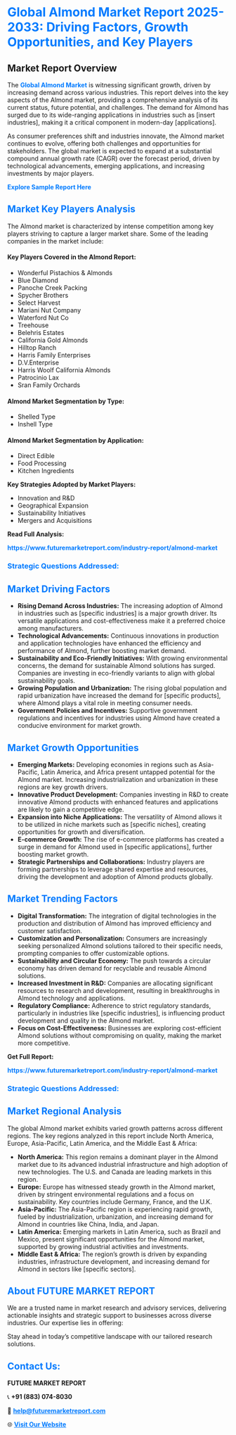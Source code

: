 <h1 style="color: #007BFF;">Global Almond Market Report 2025-2033: Driving Factors, Growth Opportunities, and Key Players</h1>

<section id="overview">
<h2>Market Report Overview</h2>
<p>The <a href="https://www.futuremarketreport.com/industry-report/almond-market" style="color: #007BFF; text-decoration: none;"><strong>Global Almond Market</strong></a> is witnessing significant growth, driven by increasing demand across various industries. This report delves into the key aspects of the Almond market, providing a comprehensive analysis of its current status, future potential, and challenges. The demand for Almond has surged due to its wide-ranging applications in industries such as [insert industries], making it a critical component in modern-day [applications].</p>
<p>As consumer preferences shift and industries innovate, the Almond market continues to evolve, offering both challenges and opportunities for stakeholders. The global market is expected to expand at a substantial compound annual growth rate (CAGR) over the forecast period, driven by technological advancements, emerging applications, and increasing investments by major players.</p>
</section>

<section id="overview">
<p><a href="https://www.futuremarketreport.com/request-sample/reportId=53331" style="color: #007BFF; text-decoration: none;"><strong>Explore Sample Report Here</strong></a></p>
</section>

<section id="key-players">
<h2 style="color: #007BFF;">Market Key Players Analysis</h2>
<p>The Almond market is characterized by intense competition among key players striving to capture a larger market share. Some of the leading companies in the market include:</p>
<h4>Key Players Covered in the Almond Report:</h4>
<ul><li>Wonderful Pistachios &amp; Almonds</li><li>Blue Diamond</li><li>Panoche Creek Packing</li><li>Spycher Brothers</li><li>Select Harvest</li><li>Mariani Nut Company</li><li>Waterford Nut Co</li><li>Treehouse</li><li>Belehris Estates</li><li>California Gold Almonds</li><li>Hilltop Ranch</li><li>Harris Family Enterprises</li><li>D.V.Enterprise</li><li>Harris Woolf California Almonds</li><li>Patrocinio Lax</li><li>Sran Family Orchards</li></ul>
<h4>Almond Market Segmentation by Type:</h4>
<ul><li>Shelled Type</li><li>Inshell Type</li></ul>

<h4>Almond Market Segmentation by Application:</h4>
<ul><li>Direct Edible</li><li>Food Processing</li><li>Kitchen Ingredients</li></ul>
<p><strong>Key Strategies Adopted by Market Players:</strong></p>
<ul>
<li>Innovation and R&D</li>
<li>Geographical Expansion</li>
<li>Sustainability Initiatives</li>
<li>Mergers and Acquisitions</li>
</ul>
</section>

<section>
<p><strong>Read Full Analysis: </strong></p><a href="https://www.futuremarketreport.com/industry-report/almond-market" style="color: #007BFF; text-decoration: none;"><strong>https://www.futuremarketreport.com/industry-report/almond-market</strong></a>
<h3 style="color: #007BFF;">Strategic Questions Addressed:</h3>
</section>

<section id="driving-factors">
<h2 style="color: #007BFF;">Market Driving Factors</h2>
<ul>
<li><strong>Rising Demand Across Industries:</strong> The increasing adoption of Almond in industries such as [specific industries] is a major growth driver. Its versatile applications and cost-effectiveness make it a preferred choice among manufacturers.</li>
<li><strong>Technological Advancements:</strong> Continuous innovations in production and application technologies have enhanced the efficiency and performance of Almond, further boosting market demand.</li>
<li><strong>Sustainability and Eco-Friendly Initiatives:</strong> With growing environmental concerns, the demand for sustainable Almond solutions has surged. Companies are investing in eco-friendly variants to align with global sustainability goals.</li>
<li><strong>Growing Population and Urbanization:</strong> The rising global population and rapid urbanization have increased the demand for [specific products], where Almond plays a vital role in meeting consumer needs.</li>
<li><strong>Government Policies and Incentives:</strong> Supportive government regulations and incentives for industries using Almond have created a conducive environment for market growth.</li>
</ul>
</section>

<section id="growth-opportunities">
<h2 style="color: #007BFF;">Market Growth Opportunities</h2>
<ul>
<li><strong>Emerging Markets:</strong> Developing economies in regions such as Asia-Pacific, Latin America, and Africa present untapped potential for the Almond market. Increasing industrialization and urbanization in these regions are key growth drivers.</li>
<li><strong>Innovative Product Development:</strong> Companies investing in R&D to create innovative Almond products with enhanced features and applications are likely to gain a competitive edge.</li>
<li><strong>Expansion into Niche Applications:</strong> The versatility of Almond allows it to be utilized in niche markets such as [specific niches], creating opportunities for growth and diversification.</li>
<li><strong>E-commerce Growth:</strong> The rise of e-commerce platforms has created a surge in demand for Almond used in [specific applications], further boosting market growth.</li>
<li><strong>Strategic Partnerships and Collaborations:</strong> Industry players are forming partnerships to leverage shared expertise and resources, driving the development and adoption of Almond products globally.</li>
</ul>
</section>

<section id="trending-factors">
<h2 style="color: #007BFF;">Market Trending Factors</h2>
<ul>
<li><strong>Digital Transformation:</strong> The integration of digital technologies in the production and distribution of Almond has improved efficiency and customer satisfaction.</li>
<li><strong>Customization and Personalization:</strong> Consumers are increasingly seeking personalized Almond solutions tailored to their specific needs, prompting companies to offer customizable options.</li>
<li><strong>Sustainability and Circular Economy:</strong> The push towards a circular economy has driven demand for recyclable and reusable Almond solutions.</li>
<li><strong>Increased Investment in R&D:</strong> Companies are allocating significant resources to research and development, resulting in breakthroughs in Almond technology and applications.</li>
<li><strong>Regulatory Compliance:</strong> Adherence to strict regulatory standards, particularly in industries like [specific industries], is influencing product development and quality in the Almond market.</li>
<li><strong>Focus on Cost-Effectiveness:</strong> Businesses are exploring cost-efficient Almond solutions without compromising on quality, making the market more competitive.</li>
</ul>
</section>

<section>
<p><strong>Get Full Report: </strong></p><a href="https://www.futuremarketreport.com/industry-report/almond-market" style="color: #007BFF; text-decoration: none;"><strong>https://www.futuremarketreport.com/industry-report/almond-market</strong></a>
<h3 style="color: #007BFF;">Strategic Questions Addressed:</h3>
</section>


<section id="regional-analysis">
<h2 style="color: #007BFF;">Market Regional Analysis</h2>
<p>The global Almond market exhibits varied growth patterns across different regions. The key regions analyzed in this report include North America, Europe, Asia-Pacific, Latin America, and the Middle East & Africa:</p>
<ul>
<li><strong>North America:</strong> This region remains a dominant player in the Almond market due to its advanced industrial infrastructure and high adoption of new technologies. The U.S. and Canada are leading markets in this region.</li>
<li><strong>Europe:</strong> Europe has witnessed steady growth in the Almond market, driven by stringent environmental regulations and a focus on sustainability. Key countries include Germany, France, and the U.K.</li>
<li><strong>Asia-Pacific:</strong> The Asia-Pacific region is experiencing rapid growth, fueled by industrialization, urbanization, and increasing demand for Almond in countries like China, India, and Japan.</li>
<li><strong>Latin America:</strong> Emerging markets in Latin America, such as Brazil and Mexico, present significant opportunities for the Almond market, supported by growing industrial activities and investments.</li>
<li><strong>Middle East & Africa:</strong> The region’s growth is driven by expanding industries, infrastructure development, and increasing demand for Almond in sectors like [specific sectors].</li>
</ul>
</section>

<footer>
<h2 style="color: #007BFF;">About FUTURE MARKET REPORT</h2>
<p>We are a trusted name in market research and advisory services, delivering actionable insights and strategic support to businesses across diverse industries. Our expertise lies in offering:</p>

<p>Stay ahead in today’s competitive landscape with our tailored research solutions.</p>

<h2 style="color: #007BFF;">Contact Us:</h2>
<p><strong>FUTURE MARKET REPORT</strong></p>
<p>📞 <strong>+91 (883) 074-8030</strong></p>
<p>📧 <strong><a href="mailto:help@futuremarketreport.com" style="color: #007BFF;">help@futuremarketreport.com</a></strong></p>
<p>🌐 <strong><a href="https://www.futuremarketreport.com/" style="color: #007BFF;">Visit Our Website</a></strong></p>
</footer>